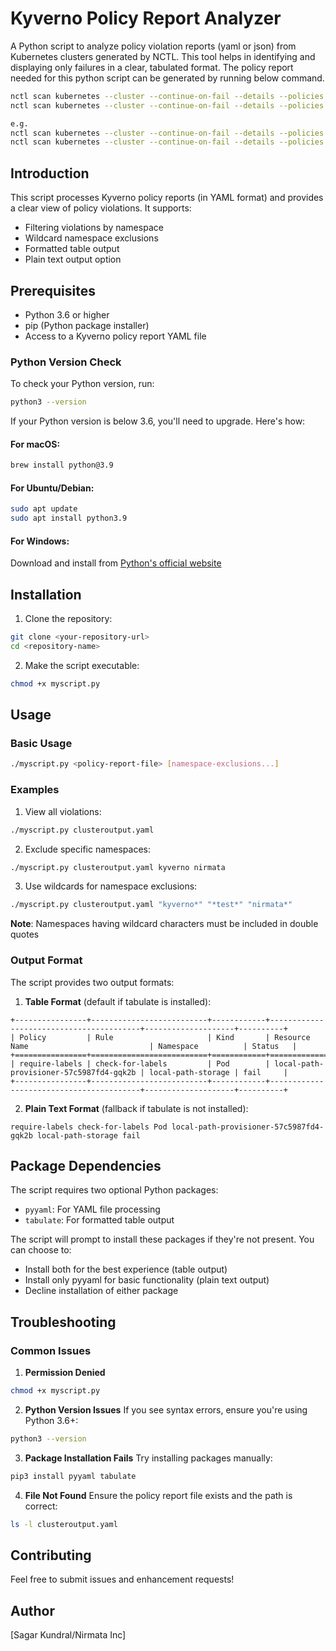 # Kyverno Policy Report Analyzer

A Python script to analyze policy violation reports (yaml or json) from Kubernetes clusters generated by NCTL. This tool helps in identifying and displaying only failures in a clear, tabulated format. The policy report needed for this python script can be generated by running below command. 

```bash
nctl scan kubernetes --cluster --continue-on-fail --details --policies <path-to-your-policies> -o polr >> <filename>.yaml
nctl scan kubernetes --cluster --continue-on-fail --details --policies <path-to-your-policies> -o polr >> <filename>.json

e.g.
nctl scan kubernetes --cluster --continue-on-fail --details --policies /tmp/mytest -o polr >> clusteroutput.json
nctl scan kubernetes --cluster --continue-on-fail --details --policies /tmp/mytest -o polr >> clusteroutput.yaml
```

## Introduction

This script processes Kyverno policy reports (in YAML format) and provides a clear view of policy violations. It supports:
- Filtering violations by namespace
- Wildcard namespace exclusions
- Formatted table output
- Plain text output option

## Prerequisites

- Python 3.6 or higher
- pip (Python package installer)
- Access to a Kyverno policy report YAML file

### Python Version Check

To check your Python version, run:
```bash
python3 --version
```

If your Python version is below 3.6, you'll need to upgrade. Here's how:

#### For macOS:
```bash
brew install python@3.9
```

#### For Ubuntu/Debian:
```bash
sudo apt update
sudo apt install python3.9
```

#### For Windows:
Download and install from [Python's official website](https://www.python.org/downloads/)

## Installation

1. Clone the repository:
```bash
git clone <your-repository-url>
cd <repository-name>
```

2. Make the script executable:
```bash
chmod +x myscript.py
```

## Usage

### Basic Usage

```bash
./myscript.py <policy-report-file> [namespace-exclusions...]
```

### Examples

1. View all violations:
```bash
./myscript.py clusteroutput.yaml
```

2. Exclude specific namespaces:
```bash
./myscript.py clusteroutput.yaml kyverno nirmata
```

3. Use wildcards for namespace exclusions:
```bash
./myscript.py clusteroutput.yaml "kyverno*" "*test*" "nirmata*"
```

**Note**: Namespaces having wildcard characters must be included in double quotes 

### Output Format

The script provides two output formats:

1. **Table Format** (default if tabulate is installed):
```
+----------------+--------------------------+------------+-----------------------------------------+--------------------+----------+
| Policy         | Rule                     | Kind       | Resource Name                           | Namespace          | Status   |
+================+==========================+============+=========================================+====================+==========+
| require-labels | check-for-labels         | Pod        | local-path-provisioner-57c5987fd4-gqk2b | local-path-storage | fail     |
+----------------+--------------------------+------------+-----------------------------------------+--------------------+----------+
```

2. **Plain Text Format** (fallback if tabulate is not installed):
```
require-labels check-for-labels Pod local-path-provisioner-57c5987fd4-gqk2b local-path-storage fail
```

## Package Dependencies

The script requires two optional Python packages:
- `pyyaml`: For YAML file processing
- `tabulate`: For formatted table output

The script will prompt to install these packages if they're not present. You can choose to:
- Install both for the best experience (table output)
- Install only pyyaml for basic functionality (plain text output)
- Decline installation of either package

## Troubleshooting

### Common Issues

1. **Permission Denied**
```bash
chmod +x myscript.py
```

2. **Python Version Issues**
If you see syntax errors, ensure you're using Python 3.6+:
```bash
python3 --version
```

3. **Package Installation Fails**
Try installing packages manually:
```bash
pip3 install pyyaml tabulate
```

4. **File Not Found**
Ensure the policy report file exists and the path is correct:
```bash
ls -l clusteroutput.yaml
```

## Contributing

Feel free to submit issues and enhancement requests!


## Author

[Sagar Kundral/Nirmata Inc] 
